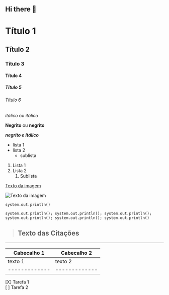 ## Hi there 👋

<!-- Cabeçalhos --> 

# Título 1
## Título 2
### Título 3 
#### Título 4
##### Título 5
###### Título 6

*itálico* ou _itálico_

**Negrito** ou __negrito__

___negrito e itálico___

- lista 1
- lista 2
  - sublista

1. Lista 1
2. Lista 2
   1. Sublista

[Texto da imagem](https://i.pinimg.com/550x/10/b9/1c/10b91c742d5185bd96337c214da63e5f.jpg)

![Texto da imagem](https://i.pinimg.com/550x/10/b9/1c/10b91c742d5185bd96337c214da63e5f.jpg)

`system.out.println()`

```system.out.println(); system.out.println(); system.out.println(); system.out.println(); system.out.println(); system.out.println()```

> ## Texto das Citações
-----------------------------------

| Cabecalho 1 | Cabecalho 2 |
|-------------|-------------|
|    texto 1  |   texto 2   |
|-------------|-------------|

[X] Tarefa 1 <br>
[ ] Tarefa 2

<!--
**estefano-v/estefano-v** is a ✨ _special_ ✨ repository because its `README.md` (this file) appears on your GitHub profile.

Here are some ideas to get you started:

- 🔭 I’m currently working on ...
- 🌱 I’m currently learning ...
- 👯 I’m looking to collaborate on ...
- 🤔 I’m looking for help with ...
- 💬 Ask me about ...
- 📫 How to reach me: ...
- 😄 Pronouns: ...
- ⚡ Fun fact: ...
-->
